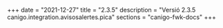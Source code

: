 +++
date        = "2021-12-27"
title       = "2.3.5"
description = "Versió 2.3.5 canigo.integration.avisosalertes.pica"
sections    = "canigo-fwk-docs"
+++